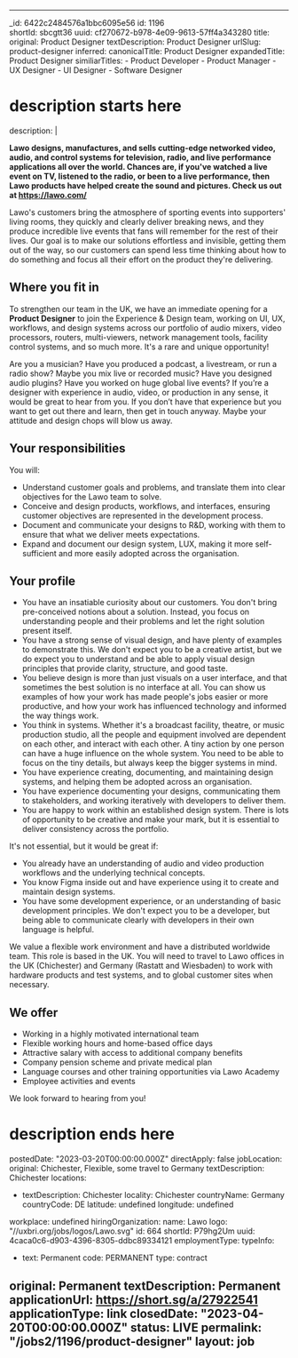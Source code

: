 
---
_id: 6422c2484576a1bbc6095e56 
id: 1196  
shortId: sbcgtt36
uuid: cf270672-b978-4e09-9613-57ff4a343280
title:
  original: Product Designer
  textDescription: Product Designer
  urlSlug: product-designer
  inferred:
    canonicalTitle: Product Designer
    expandedTitle: Product Designer
    similiarTitles: 
      - Product Developer
      - Product Manager
      - UX Designer
      - UI Designer
      - Software Designer
# description starts here
description: | 
  <p><strong>Lawo designs, manufactures, and sells cutting-edge networked video, audio, and control systems for television, radio, and live performance applications all over the world. Chances are, if you've watched a live event on TV, listened to the radio, or been to a live performance, then Lawo products have helped create the sound and pictures. Check us out at <a href="https://lawo.com/">https://lawo.com/</a></strong></p>
<p>Lawo's customers bring the atmosphere of sporting events into supporters' living rooms, they quickly and clearly deliver breaking news, and they produce incredible live events that fans will remember for the rest of their lives. Our goal is to make our solutions effortless and invisible, getting them out of the way, so our customers can spend less time thinking about how to do something and focus all their effort on the product they're delivering.</p>
<h2 id="where-you-fit-in">Where you fit in</h2>
<p>To strengthen our team in the UK, we have an immediate opening for a <strong>Product Designer</strong> to join the Experience &amp; Design team, working on UI, UX, workflows, and design systems across our portfolio of audio mixers, video processors, routers, multi-viewers, network management tools, facility control systems, and so much more. It's a rare and unique opportunity!</p>
<p>Are you a musician? Have you produced a podcast, a livestream, or run a radio show? Maybe you mix live or recorded music? Have you designed audio plugins? Have you worked on huge global live events? If you’re a designer with experience in audio, video, or production in any sense, it would be great to hear from you. If you don’t have that experience but you want to get out there and learn, then get in touch anyway. Maybe your attitude and design chops will blow us away.</p>
<h2 id="your-responsibilities">Your responsibilities</h2>
<p>You will:</p>
<ul>
<li>Understand customer goals and problems, and translate them into clear objectives for the Lawo team to solve.</li>
<li>Conceive and design products, workflows, and interfaces, ensuring customer objectives are represented in the development process.</li>
<li>Document and communicate your designs to R&amp;D, working with them to ensure that what we deliver meets expectations.</li>
<li>Expand and document our design system, LUX, making it more self-sufficient and more easily adopted across the organisation.</li>
</ul>
<h2 id="your-profile">Your profile</h2>
<ul>
<li>You have an insatiable curiosity about our customers. You don't bring pre-conceived notions about a solution. Instead, you focus on understanding people and their problems and let the right solution present itself.</li>
<li>You have a strong sense of visual design, and have plenty of examples to demonstrate this. We don't expect you to be a creative artist, but we do expect you to understand and be able to apply visual design principles that provide clarity, structure, and good taste.</li>
<li>You believe design is more than just visuals on a user interface, and that sometimes the best solution is no interface at all. You can show us examples of how your work has made people's jobs easier or more productive, and how your work has influenced technology and informed the way things work.</li>
<li>You think in systems. Whether it's a broadcast facility, theatre, or music production studio, all the people and equipment involved are dependent on each other, and interact with each other. A tiny action by one person can have a huge influence on the whole system. You need to be able to focus on the tiny details, but always keep the bigger systems in mind.</li>
<li>You have experience creating, documenting, and maintaining design systems, and helping them be adopted across an organisation.</li>
<li>You have experience documenting your designs, communicating them to stakeholders, and working iteratively with developers to deliver them.</li>
<li>You are happy to work within an established design system. There is lots of opportunity to be creative and make your mark, but it is essential to deliver consistency across the portfolio.</li>
</ul>
<p>It's not essential, but it would be great if:</p>
<ul>
<li>You already have an understanding of audio and video production workflows and the underlying technical concepts.</li>
<li>You know Figma inside out and have experience using it to create and maintain design systems.</li>
<li>You have some development experience, or an understanding of basic development principles. We don't expect you to be a developer, but being able to communicate clearly with developers in their own language is helpful.</li>
</ul>
<p>We value a flexible work environment and have a distributed worldwide team. This role is based in the UK. You will need to travel to Lawo offices in the UK (Chichester) and Germany (Rastatt and Wiesbaden) to work with hardware products and test systems, and to global customer sites when necessary.</p>
<h2 id="we-offer">We offer</h2>
<ul>
<li>Working in a highly motivated international team</li>
<li>Flexible working hours and home-based office days</li>
<li>Attractive salary with access to additional company benefits</li>
<li>Company pension scheme and private medical plan</li>
<li>Language courses and other training opportunities via Lawo Academy</li>
<li>Employee activities and events</li>
</ul>
<p>We look forward to hearing from you!</p>

# description ends here
postedDate: "2023-03-20T00:00:00.000Z"
directApply: false
jobLocation: 
  original: Chichester, Flexible, some travel to Germany
  textDescription: Chichester
  locations:
  - textDescription: Chichester
    locality: Chichester
    countryName: Germany
    countryCode: DE
    latitude: undefined
    longitude: undefined
  
  workplace: undefined
hiringOrganization:
  name: Lawo
  logo: "//uxbri.org/jobs/logos/Lawo.svg"
  id: 664
  shortId: P79hg2Um
  uuid: 4caca0c6-d903-4396-8305-ddbc89334121
employmentType:
  typeInfo:
  - text: Permanent
    code: PERMANENT
    type: contract
  
  original: Permanent
  textDescription: Permanent
applicationUrl: https://short.sg/a/27922541
applicationType: link
closedDate: "2023-04-20T00:00:00.000Z"
status: LIVE
permalink: "/jobs2/1196/product-designer"
layout: job
---
